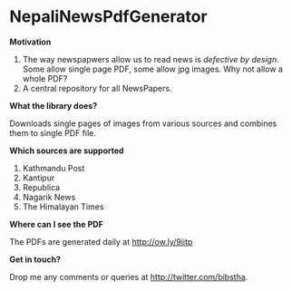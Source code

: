 # NepaliNewsPdfGenerator

**Motivation**

1. The way newspapwers allow us to read news is *defective by design*. Some allow single page PDF, some allow jpg images.
Why not allow a whole PDF?
2. A central repository for all NewsPapers.

**What the library does?**

Downloads single pages of images from various sources and combines them to single PDF file.

**Which sources are supported**

1. Kathmandu Post
2. Kantipur
3. Republica
4. Nagarik News
5. The Himalayan Times

**Where can I see the PDF**

The PDFs are generated daily at http://ow.ly/9iitp

**Get in touch?**

Drop me any comments or queries at http://twitter.com/bibstha.
